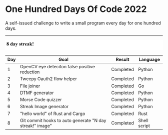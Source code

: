 # One Hundred Days Of Code 2022

A self-issued challenge to write a small program every day for one hundred days.

---
![day_6 project lol](media/streak.jpg)

| Day | Goal                                          | Result | Language |
|----|-----------------------------------------------|-------- |----------|
| 1  | OpenCV eye deteciton false positive reduction | Completed | Python   |
| 2  | Tweepy Oauth2 flow helper                     | Completed | Python   |
| 3  | File joiner                                   | Completed | Go       |
| 4  | DTMF generator                                | Completed | Python |
| 5  | Morse Code quizzer                            | Completed | Python |
| 6  | Streak Image generator                        | Completed | Python |
| 7 | "hello world" of Rust and Cargo | Completed | Rust |
| 8 | Git commit hooks to auto generate "N day streak!" image"| Completed | Shell script |





